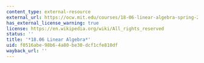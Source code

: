 ```yaml
---
content_type: external-resource
external_url: https://ocw.mit.edu/courses/18-06-linear-algebra-spring-2010
has_external_license_warning: true
license: https://en.wikipedia.org/wiki/All_rights_reserved
status: ''
title: '*18.06 Linear Algebra*'
uid: f0516abe-98b6-4a80-be30-dcf1cfe810df
wayback_url: ''
---
```

